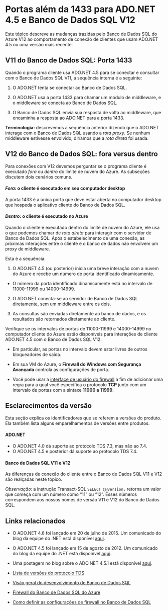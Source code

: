 <properties 
	pageTitle="Portas além de 1433 para o Banco de Dados SQL | Microsoft Azure"
	description="Às vezes, as conexões de cliente do ADO.NET para o Banco de Dados SQL do Azure V12 ignoram o proxy e interagem diretamente com o banco de dados. Outras portas diferentes da 1433 se tornam importantes."
	services="sql-database"
	documentationCenter=""
	authors="MightyPen"
	manager="jhubbard"
	editor="" />


<tags 
	ms.service="sql-database" 
	ms.workload="drivers"
	ms.tgt_pltfrm="na" 
	ms.devlang="na" 
	ms.topic="article" 
	ms.date="04/25/2016" 
	ms.author="annemill"/>


# Portas além da 1433 para ADO.NET 4.5 e Banco de Dados SQL V12


Este tópico descreve as mudanças trazidas pelo Banco de Dados SQL do Azure V12 ao comportamento de conexão de clientes que usam ADO.NET 4.5 ou uma versão mais recente.


## V11 do Banco de Dados SQL: Porta 1433


Quando o programa cliente usa ADO.NET 4.5 para se conectar e consultar com o Banco de Dados SQL V11, a sequência interna é a seguinte:


1. O ADO.NET tenta se conectar ao Banco de Dados SQL.

2. O ADO.NET usa a porta 1433 para chamar um módulo de middleware, e o middleware se conecta ao Banco de Dados SQL.

3. O Banco de Dados SQL envia sua resposta de volta ao middleware, que encaminha a resposta ao ADO.NET para a porta 1433.


**Terminologia:** descrevemos a sequência anterior dizendo que o ADO.NET interage com o Banco de Dados SQL usando a *rota proxy*. Se nenhum middleware estivesse envolvido, diríamos que a *rota direta* foi usada.


## V12 do Banco de Dados SQL: fora versus dentro


Para conexões com V12 devemos perguntar se o programa cliente é executado *fora* ou *dentro* do limite de nuvem do Azure. As subseções discutem dois cenários comuns.


#### *Fora:* o cliente é executado em seu computador desktop


A porta 1433 é a única porta que deve estar aberta no computador desktop que hospeda o aplicativo cliente do Banco de Dados SQL.


#### *Dentro:* o cliente é executado no Azure


Quando o cliente é executado dentro do limite de nuvem do Azure, ele usa o que podemos chamar de *rota direta* para interagir com o servidor de Banco de Dados SQL. Após o estabelecimento de uma conexão, as próximas interações entre o cliente e o banco de dados não envolvem um proxy de middleware.


Esta é a sequência:


1. O ADO.NET 4.5 (ou posterior) inicia uma breve interação com a nuvem do Azure e recebe um número de porta identificado dinamicamente.
 - O número da porta identificado dinamicamente está no intervalo de 11000-11999 ou 14000-14999.

2. O ADO.NET conecta-se ao servidor de Banco de Dados SQL diretamente, sem um middleware entre os dois.

3. As consultas são enviadas diretamente ao banco de dados, e os resultados são retornados diretamente ao cliente.


Verifique se os intervalos de portas de 11000-11999 e 14000-14999 no computador cliente do Azure estão disponíveis para interações de cliente ADO.NET 4.5 com o Banco de Dados SQL V12.

- Em particular, as portas no intervalo devem estar livres de outros bloqueadores de saída.

- Em sua VM do Azure, o **Firewall do Windows com Segurança Avançada** controla as configurações de porta.
 - Você pode usar a [interface de usuário do firewall](http://msdn.microsoft.com/library/cc646023.aspx) a fim de adicionar uma regra para a qual você especifica o protocolo **TCP** junto com um intervalo de portas com a sintaxe **11000 a 11999**.


## Esclarecimentos da versão


Esta seção explica os identificadores que se referem a versões do produto. Ela também lista alguns emparelhamentos de versões entre produtos.


#### ADO.NET


- O ADO.NET 4.0 dá suporte ao protocolo TDS 7.3, mas não ao 7.4.
- O ADO.NET 4.5 e posterior dá suporte ao protocolo TDS 7.4.


#### Banco de Dados SQL V11 e V12


As diferenças de conexão do cliente entre o Banco de Dados SQL V11 e V12 são realçadas neste tópico.


*Observação:* a instrução Transact-SQL `SELECT @@version;` retorna um valor que começa com um número como “11” ou “12”. Esses números correspondem aos nossos nomes de versão V11 e V12 do Banco de Dados SQL.


## Links relacionados


- O ADO.NET 4.6 foi lançado em 20 de julho de 2015. Um comunicado do blog da equipe do .NET está disponível [aqui](http://blogs.msdn.com/b/dotnet/archive/2015/07/20/announcing-net-framework-4-6.aspx).


- O ADO.NET 4.5 foi lançado em 15 de agosto de 2012. Um comunicado do blog da equipe do .NET está disponível [aqui](http://blogs.msdn.com/b/dotnet/archive/2012/08/15/announcing-the-release-of-net-framework-4-5-rtm-product-and-source-code.aspx).
 - Uma postagem no blog sobre o ADO.NET 4.5.1 está disponível [aqui](http://blogs.msdn.com/b/dotnet/archive/2013/06/26/announcing-the-net-framework-4-5-1-preview.aspx).


- [Lista de versões do protocolo TDS](http://www.freetds.org/userguide/tdshistory.htm)


- [Visão geral do desenvolvimento de Banco de Dados SQL](sql-database-develop-overview.md)


- [Firewall do Banco de Dados SQL do Azure](sql-database-firewall-configure.md)


- [Como definir as configurações de firewall no Banco de Dados SQL](sql-database-configure-firewall-settings.md)

<!---HONumber=AcomDC_0622_2016-->